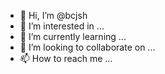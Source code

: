 - 👋 Hi, I’m @bcjsh
- 👀 I’m interested in ...
- 🌱 I’m currently learning ...
- 💞️ I’m looking to collaborate on ...
- 📫 How to reach me ...

<!---
bcjsh/bcjsh is a ✨ special ✨ repository because its `README.md` (this file) appears on your GitHub profile.
You can click the Preview link to take a look at your changes.
--->
